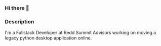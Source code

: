 ### Hi there 👋


### Description
I'm a Fullstack Developer at Redd Summit Advisors working on moving a legacy python desktop application online.
